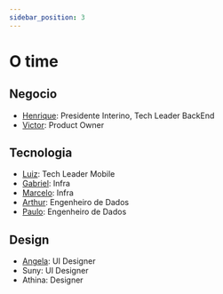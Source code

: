 ```yaml
---
sidebar_position: 3
---
```


# O time

## Negocio

- [Henrique](https://www.linkedin.com/in/henriqueleite42/): Presidente Interino, Tech Leader BackEnd
- [Victor](https://www.linkedin.com/in/vitor-hugo-dev/): Product Owner

## Tecnologia

- [Luiz](https://www.linkedin.com/in/luizmatheus/): Tech Leader Mobile
- [Gabriel](https://www.linkedin.com/in/gabriel-frança-381843169/): Infra
- [Marcelo](https://www.linkedin.com/in/marcelo-kodaira-de-almeida/): Infra
- [Arthur](https://www.linkedin.com/in/arthur-raupp-coelho/): Engenheiro de Dados
- [Paulo](https://www.linkedin.com/in/pvosantos/): Engenheiro de Dados

## Design

- [Angela](https://www.behance.net/angelabehrens): UI Designer
- Suny: UI Designer
- Athina: Designer
